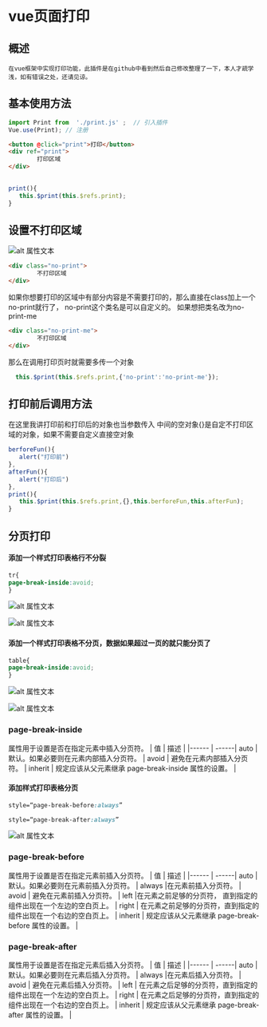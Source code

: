 # vue页面打印
## 概述
    在vue框架中实现打印功能，此插件是在github中看到然后自己修改整理了一下，本人才疏学浅，如有错误之处，还请见谅。
## 基本使用方法

```javascript
import Print from  './print.js' ;  // 引入插件  
Vue.use(Print); // 注册
```


```html
<button @click="print">打印</button>
<div ref="print">
        打印区域 
</div>
  
```

```javascript
print(){
   this.$print(this.$refs.print);
}
```

## 设置不打印区域

![alt 属性文本](./image/6.png)

```html
<div class="no-print">
        不打印区域
</div>
```

如果你想要打印的区域中有部分内容是不需要打印的，那么直接在class加上一个no-print就行了，
no-print这个类名是可以自定义的。
如果想把类名改为no-print-me

```html
<div class="no-print-me">
        不打印区域
</div>
```

那么在调用打印页时就需要多传一个对象

```javascript
  this.$print(this.$refs.print,{'no-print':'no-print-me'});

```

## 打印前后调用方法
在这里我讲打印前和打印后的对象也当参数传入
中间的空对象{}是自定不打印区域的对象，如果不需要自定义直接空对象

```javascript
berforeFun(){
   alert("打印前")
},
afterFun(){
   alert("打印后")
},
print(){
   this.$print(this.$refs.print,{},this.berforeFun,this.afterFun);
}
```

## 分页打印
#### 添加一个样式打印表格行不分裂

```css
tr{
page-break-inside:avoid;
}
```

![alt 属性文本](./image/1.png)

![alt 属性文本](./image/4.png)

#### 添加一个样式打印表格不分页，数据如果超过一页的就只能分页了

```css
table{
page-break-inside:avoid;
}
```
![alt 属性文本](./image/2.png)

![alt 属性文本](./image/3.png)


### page-break-inside


属性用于设置是否在指定元素中插入分页符。
| 值 | 描述 |
|------ | ------|
auto | 默认。如果必要则在元素内部插入分页符。 |
avoid | 避免在元素内部插入分页符。 |
inherit | 规定应该从父元素继承 page-break-inside 属性的设置。 |

#### 添加样式打印表格分页

```css
style=“page-break-before:always”
```

```css
style=“page-break-after:always”
```

![alt 属性文本](./image/5.png)

### page-break-before


属性用于设置是否在指定元素前插入分页符。
| 值 | 描述 |
|------ | ------|
auto | 默认。如果必要则在元素前插入分页符。 |
always |在元素前插入分页符。 |
avoid | 避免在元素前插入分页符。 |
left |在元素之前足够的分页符， 直到指定的组件出现在一个左边的空白页上。 |
right | 在元素之前足够的分页符，直到指定的组件出现在一个右边的空白页上。 |
inherit | 规定应该从父元素继承 page-break-before 属性的设置。 |


### page-break-after


属性用于设置是否在指定元素后插入分页符。
| 值 | 描述 |
|------ | ------|
auto | 默认。如果必要则在元素后插入分页符。 |
always |在元素后插入分页符。 |
avoid | 避免在元素后插入分页符。 |
left | 在元素之后足够的分页符，直到指定的组件出现在一个左边的空白页上。 |
right | 在元素之后足够的分页符，直到指定的组件出现在一个右边的空白页上。 |
inherit | 规定应该从父元素继承 page-break-after 属性的设置。 |





